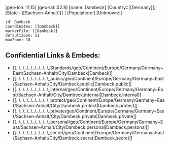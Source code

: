 ﻿---
location: [52.8,11.15]
mapzoom: [7,12] 
mapmarker: city 
type: City
tags:
- geo/City


SpocWebEntityId: 29711
isDeleted: false
confidential: public

---
[geo-lon::11.15]
[geo-lat::52.8]
[name::Dambeck]
[Country::[[Germany]]]
[State ::[[Sachsen-Anhalt]]] ]
[Population::]
[Unknown::]


```leaflet
id: Dambeck
coordinates: [[Dambeck]]
markerFile: [[Dambeck]]
defaultZoom: 11 
maxZoom: 18
```


## Confidential Links & Embeds: 
- [[../../../../../../../../_Standards/geo/Continent/Europe/Germany/Germany~East/Sachsen-Anhalt/City/Dambeck|Dambeck]] 
- [[../../../../../../../../_public/geo/Continent/Europe/Germany/Germany~East/Sachsen-Anhalt/City/Dambeck.public|Dambeck.public]] 
- [[../../../../../../../../_internal/geo/Continent/Europe/Germany/Germany~East/Sachsen-Anhalt/City/Dambeck.internal|Dambeck.internal]] 
- [[../../../../../../../../_protect/geo/Continent/Europe/Germany/Germany~East/Sachsen-Anhalt/City/Dambeck.protect|Dambeck.protect]] 
- [[../../../../../../../../_private/geo/Continent/Europe/Germany/Germany~East/Sachsen-Anhalt/City/Dambeck.private|Dambeck.private]] 
- [[../../../../../../../../_personal/geo/Continent/Europe/Germany/Germany~East/Sachsen-Anhalt/City/Dambeck.personal|Dambeck.personal]] 
- [[../../../../../../../../_secret/geo/Continent/Europe/Germany/Germany~East/Sachsen-Anhalt/City/Dambeck.secret|Dambeck.secret]] 
